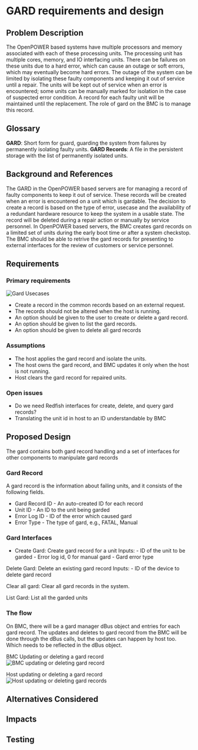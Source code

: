 # GARD requirements and design

## Problem Description
The OpenPOWER based systems have multiple processors and memory associated with
each of these processing units. The processing unit has multiple cores, memory,
and IO interfacing units. There can be failures on these units due to a hard
error, which can cause an outage or soft errors, which may eventually become
hard errors. The outage of the system can be limited by isolating these faulty
components and keeping it out of service until a repair. The units will be kept
out of service when an error is encountered; some units can be manually marked
for isolation in the case of suspected error condition. A record for each faulty
unit will be maintained until the replacement. The role of gard on the BMC is to
manage this record.

## Glossary
**GARD**: Short form for guard, guarding the system from failures by permanently
isolating faulty units.
**GARD Records**: A file in the persistent storage with the list of permanently
isolated units.


## Background and References
The GARD in the OpenPOWER based servers are for managing a record of faulty
components to keep it out of service.  These records will be created when an
error is encountered on a unit which is gardable. The decision to create a
record is based on the type of error, usecase and the availability of a
redundant hardware resource to keep the system in a usable state. The record
will be deleted during a repair action or manually by service personnel.
In OpenPOWER based servers, the BMC creates gard records on a limited set of
units during the early boot time or after a system checkstop. The BMC should be
able to retrive the gard records for presenting to external interfaces for the
review of customers or service personnel.

## Requirements
### Primary requirements
![Gard Usecases](https://user-images.githubusercontent.com/16666879/70213477-6d38ea80-175f-11ea-83eb-44acad920679.png)
- Create a record in the common records based on an external request.
- The records should not be altered when the host is running.
- An option should be given to the user to create or delete a gard record.
- An option should be given to list the gard records.
- An option should be given to delete all gard records
### Assumptions
- The host applies the gard record and isolate the units.
- The host owns the gard record, and BMC updates it only when the host is not
  running.
- Host clears the gard record for repaired units.
### Open issues
- Do we need Redfish interfaces for create, delete, and query gard records?
- Translating the unit id in host to an ID understandable by BMC
## Proposed Design
The gard contains both gard record handling and a set of interfaces for other
components to manipulate gard records
### Gard Record
A gard record is the information about failing units, and it consists of the
following fields.
  - Gard Record ID - An auto-created ID for each record
  - Unit ID - An ID to the unit being garded
  - Error Log ID - ID of the error which caused gard
  - Error Type - The type of gard, e.g., FATAL, Manual

### Gard Interfaces
- Create Gard: Create gard record for a unit
       Inputs:
           - ID of the unit to be garded
           - Error log id, 0 for manual gard
           - Gard error type

Delete Gard: Delete an existing gard record
       Inputs:
          - ID of the device to delete gard record

Clear all gard: Clear all gard records in the system.

List Gard:  List all the garded units

### The flow
On BMC, there will be a gard manager dBus object and entries for each gard
record. The updates and deletes to gard record from the BMC will be done through
the dBus calls, but the updates can happen by host too. Which needs to be
reflected in the dBus object.

BMC Updating or deleting a gard record
![BMC updating or deleting gard record](https://user-images.githubusercontent.com/16666879/70219164-577cf280-176a-11ea-810e-94a43951eb6f.jpeg)

Host updating or deleting a gard record
![Host updating or deleting gard records](https://user-images.githubusercontent.com/16666879/70219386-bc384d00-176a-11ea-9f2e-a5cb55863090.jpeg)
## Alternatives Considered

## Impacts

## Testing

